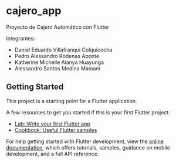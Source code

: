 # cajero_app

Proyecto de Cajero Automático con Flutter

Integrantes:

- Daniel Eduardo Villafranqui Colquicocha
- Pedro Alessandro Rodenas Aponte
- Katherine Michelle Alanya Huayunga
- Alessandro Santos Medina Mamani

## Getting Started

This project is a starting point for a Flutter application.

A few resources to get you started if this is your first Flutter project:

- [Lab: Write your first Flutter app](https://docs.flutter.dev/get-started/codelab)
- [Cookbook: Useful Flutter samples](https://docs.flutter.dev/cookbook)

For help getting started with Flutter development, view the
[online documentation](https://docs.flutter.dev/), which offers tutorials,
samples, guidance on mobile development, and a full API reference.
